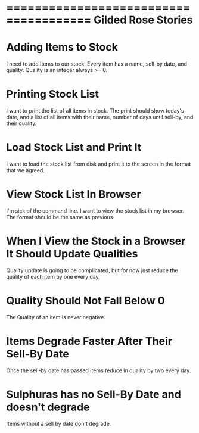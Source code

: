 ======================================
Gilded Rose Stories
======================================

# Adding Items to Stock

I need to add Items to our stock. Every item has a name, sell-by date, and quality.
Quality is an integer always >= 0.

# Printing Stock List

I want to print the list of all items in stock.
The print should show today's date, and a list of all items with their name, number of days until sell-by, and their quality.

# Load Stock List and Print It

I want to load the stock list from disk and print it to the screen in the format that we agreed.

# View Stock List In Browser

I'm sick of the command line. I want to view the stock list in my browser.
The format should be the same as previous.

# When I View the Stock in a Browser It Should Update Qualities

Quality update is going to be complicated, but for now just reduce the quality of each item by one every day.

# Quality Should Not Fall Below 0

The Quality of an item is never negative.

# Items Degrade Faster After Their Sell-By Date

Once the sell-by date has passed items reduce in quality by two every day.

# Sulphuras has no Sell-By Date and doesn't degrade

Items without a sell by date don't degrade.
